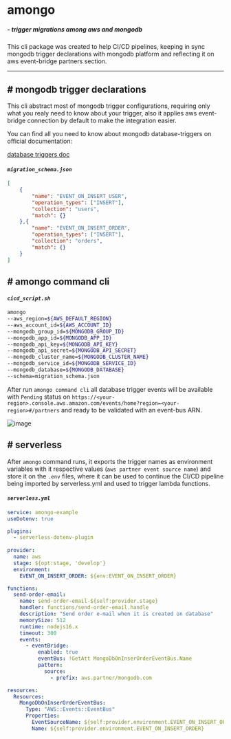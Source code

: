 # amongo

##### ___- trigger migrations among aws and mongodb___

This cli package was created to help CI/CD pipelines, keeping in sync mongodb trigger declarations with mongodb platform and reflecting it on aws event-bridge partners section.

---

## # mongodb trigger declarations

This cli abstract most of mongodb trigger configurations, requiring only what you realy need to know about your trigger, also it applies aws event-bridge connection by default to make the integration easier.

You can find all you need to know about mongodb database-triggers on official documentation:

[database triggers doc](https://www.mongodb.com/docs/atlas/app-services/triggers/database-triggers/)

#### ___`migration_schema.json`___
```json
[
    {
        "name": "EVENT_ON_INSERT_USER",
        "operation_types": ["INSERT"],
        "collection": "users",
        "match": {}
    },{
        "name": "EVENT_ON_INSERT_ORDER",
        "operation_types": ["INSERT"],
        "collection": "orders",
        "match": {}
    }
]
```

## # amongo command cli
#### ___`cicd_script.sh`___
```sh
amongo 
--aws_region=${AWS_DEFAULT_REGION}
--aws_account_id=${AWS_ACCOUNT_ID}
--mongodb_group_id=${MONGODB_GROUP_ID}
--mongodb_app_id=${MONGODB_APP_ID}
--mongodb_api_key=${MONGODB_API_KEY}
--mongodb_api_secret=${MONGODB_API_SECRET}
--mongodb_cluster_name=${MONGODB_CLUSTER_NAME}
--mongodb_service_id=${MONGODB_SERVICE_ID}
--mongodb_database=${MONGODB_DATABASE}
--schema=migration_schema.json
```
After run `amongo command cli` all database trigger events will be available with `Pending` status on `https://<your-region>.console.aws.amazon.com/events/home?region=<your-region>#/partners` and ready to be validated with an event-bus ARN.

![image](https://www.mongodb.com/docs/atlas/app-services/images/eventbridge-partner-event-sources-table.png)

## # serverless

After `amongo` command runs, it exports the trigger names as environment variables with it respective values (`aws partner event source name`) and store it on the `.env` files, where it can be used to continue the CI/CD pipeline being imported by serverless.yml and used to trigger lambda functions.

#### ___`serverless.yml`___
```yml
service: amongo-example
useDotenv: true

plugins:
  - serverless-dotenv-plugin
  
provider:
  name: aws
  stage: ${opt:stage, 'develop'}
  environment:
    EVENT_ON_INSERT_ORDER: ${env:EVENT_ON_INSERT_ORDER}

functions:
  send-order-email:
    name: send-order-email-${self:provider.stage}
    handler: functions/send-order-email.handle
    description: "Send order e-mail when it is created on database"
    memorySize: 512
    runtime: nodejs16.x
    timeout: 300
    events:
      - eventBridge:
          enabled: true
          eventBus: !GetAtt MongoDbOnInserOrderEventBus.Name
          pattern:
            source:
              - prefix: aws.partner/mongodb.com

resources:
  Resources:
    MongoDbOnInserOrderEventBus:
      Type: "AWS::Events::EventBus"
      Properties:
        EventSourceName: ${self:provider.environment.EVENT_ON_INSERT_ORDER}
        Name: ${self:provider.environment.EVENT_ON_INSERT_ORDER}
```